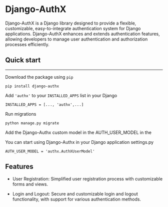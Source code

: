 # Django-AuthX


Django-AuthX is a Django library designed to provide a flexible, customizable, easy-to-integrate authentication system for Django applications. 
Django-AuthX enhances and extends authentication features, allowing developers to manage user authentication and authorization processes efficiently.

## Quick start
-----------

Download the package using `pip`

```
pip install django-authx
```

Add `'authx'` to your `INSTALLED_APPS` list in your Django

```
INSTALLED_APPS = [..., 'authx',...]
```

Run migrations

```python manage.py migrate```

Add the Django-Authx custom model in the AUTH_USER_MODEL in the 

You can start using Django-Authx in your Django application settings.py

```
AUTH_USER_MODEL = 'authx.AuthXUserModel'
```

## Features

* User Registration: Simplified user registration process with customizable forms and views.

* Login and Logout: Secure and customizable login and logout functionality, with support for various authentication methods.
